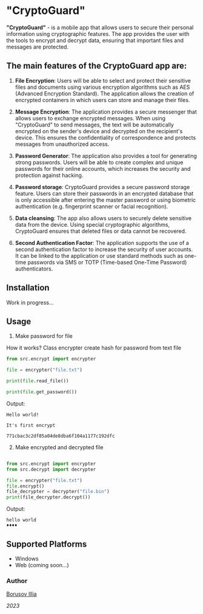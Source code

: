 # "CryptoGuard"
**"CryptoGuard"** - is a mobile app that allows users to secure their personal information using cryptographic features. The app provides the user with the tools to encrypt and decrypt data, ensuring that important files and messages are protected.

## The main features of the CryptoGuard app are:

1. **File Encryption**: Users will be able to select and protect their sensitive files and documents using various encryption algorithms such as AES (Advanced Encryption Standard). The application allows the creation of encrypted containers in which users can store and manage their files.

2. **Message Encryption**: The application provides a secure messenger that allows users to exchange encrypted messages. When using "CryptoGuard" to send messages, the text will be automatically encrypted on the sender's device and decrypted on the recipient's device. This ensures the confidentiality of correspondence and protects messages from unauthorized access.

3. **Password Generator**: The application also provides a tool for generating strong passwords. Users will be able to create complex and unique passwords for their online accounts, which increases the security and protection against hacking.

4. **Password storage**: CryptoGuard provides a secure password storage feature. Users can store their passwords in an encrypted database that is only accessible after entering the master password or using biometric authentication (e.g. fingerprint scanner or facial recognition).

5. **Data cleansing**: The app also allows users to securely delete sensitive data from the device. Using special cryptographic algorithms, CryptoGuard ensures that deleted files or data cannot be recovered.

6. **Second Authentication Factor**: The application supports the use of a second authentication factor to increase the security of user accounts. It can be linked to the application or use standard methods such as one-time passwords via SMS or TOTP (Time-based One-Time Password) authenticators.

## Installation

Work in progress...

## Usage

1. Make password for file 

How it works? Class encrypter create hash for password from text file 

```python
from src.encrypt import encrypter

file = encrypter("file.txt")

print(file.read_file())

print(file.get_password())

```

Output:

```mathematic
Hello world!

It's first encrypt

771cbac3c2df85a04de8dba6f104a1177c192dfc
```

2. Make encrypted and decrypted file

```python

from src.encrypt import encrypter
from src.decrypt import decrypter

file = encrypter("file.txt")
file.encrypt()
file_decrypter = decrypter("file.bin")
print(file_decrypter.decrypt())

```

Output:

```mathematic
hello world
♦♦♦♦
```

## Supported Platforms
- Windows
- Web (coming soon...)

### Author

[Borusov Illia](https://t.me/illiaborusov)

*2023*
